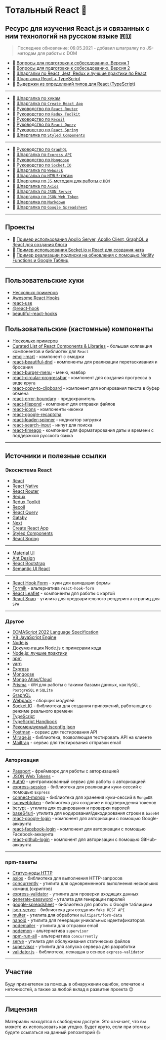 # Тотальный React :metal:

## Ресурс для изучения React.js и связанных с ним технологий на русском языке :ru:

> Последнее обновление: 09.05.2021 - добавил шпагралку по JS-методам для работы с DOM

- :page_with_curl: [Вопросы для подготовки к собеседованию. Версия 1](./md/questions.md)
- :page_with_curl: [Вопросы для подготовки к собеседованию. Версия 2](./md/questions-v2.md)
- :memo: [Шпаргалки по React, Jest, Redux и лучшие практики по React](./md/cheatsheets-bestpractices.md)
- :memo: [Шпаргалка React + TypeScript](./md/react-typescript.md)
- :memo: [Выдержки из определений типов для React (TypeScript)](./md/react-types.md)

---

- :memo: [Шпаргалка по хукам](./md/hooks.md)
- :memo: [Шпаргалка по `Create React App`](./md/create-react-app.md)
- :page_with_curl: [Руководство по `React Router`](./md/react-router.md)
- :page_with_curl: [Руководство по `Redux Toolkit`](./md/redux-toolkit.md)
- :page_with_curl: [Руководство по `Recoil`](./md/recoil.md)
- :page_with_curl: [Руководство по `React Query`](./md/react-query.md)
- :page_with_curl: [Руководство по `React Spring`](./md/react-spring.md)
- :memo: [Шпаргалка по `Styled Components`](./md/styled-components.md)

---

- :page_with_curl: [Руководство по `GraphQL`](./md/graphql.md)
- :memo: [Шпаргалка по `Express API`](./md/express-api.md)
- :page_with_curl: [Руководство по `Mongoose`](./md/mongoose.md)
- :page_with_curl: [Руководство по `Socket.IO`](./md/socket/README.md)
- :memo: [Шпаргалка по `Webpack`](./md/webpack.md)
- :memo: [Шпаргалка по `HTML5`-тегам](./md/html5.md)
- :memo: [Шпаргалка по `JS`-методам для работы с `DOM`](./md/js-dom.md)
- :memo: [Шпаргалка по `Axios`](./md/axios.md)
- :memo: [Шпаргалка по `JSON Server`](./md/json-server/README.md)
- :memo: [Шпаргалка по `JSON Web Token`](./md/jsonwebtoken.md)
- :memo: [Шпаргалка по `Markdown`](./md/markdown.md)
- :memo: [Шпаргалка по `Google Spreadsheet`](./md/google-spreadsheet.md)

---

## Проекты

- :link: [Пример использования Apollo Server, Apollo Client, GraphQL и React для создания блога](https://github.com/harryheman/Apollo-GraphQL-React-Social-App)
- :link: [Пример использования Socket.io и React для создания чата](https://github.com/harryheman/Socket.io-React-Chat-App)
- :link: [Пример реализации подписки на обновления с помощью Netlify Functions и Google Таблиц](https://github.com/harryheman/Mail-List)

---

## Пользовательские хуки

- [Несколько примеров](./md/custom-hooks.md)
- [Awesome React Hooks](https://github.com/rehooks/awesome-react-hooks)
- [react-use](https://github.com/streamich/react-use)
- [@react-hook](https://www.npmjs.com/search?q=%40react-hook)
- [beautiful-react-hooks](https://github.com/beautifulinteractions/beautiful-react-hooks)

## Пользовательские (кастомные) компоненты

- [Несколько примеров](./md/custom-components.md)
- [Curated List of React Components & Libraries](https://github.com/brillout/awesome-react-components) - большая коллекция компонентов и библиотек для `React`
- [emoji-mart](https://github.com/missive/emoji-mart) - компонент с эмоджи
- [react-beautiful-dnd](https://github.com/vtereshyn/react-beautiful-dnd-ru) - компоненты для реализации перетаскивания и бросания
- [react-burger-menu](https://www.npmjs.com/package/react-burger-menu) - меню, навбар
- [react-circular-progressbar](https://www.npmjs.com/package/react-circular-progressbar) - компонент для создания прогресса в виде круга
- [react-copy-to-clipboard](https://www.npmjs.com/package/react-copy-to-clipboard) - компонент для копирования текста в буфер обмена
- [react-error-boundary](https://www.npmjs.com/package/react-error-boundary) - предохранитель
- [react-filepond](https://github.com/pqina/react-filepond) - компонент для отправки файлов
- [react-icons](https://react-icons.github.io/react-icons/) - компоненты-иконки
- [react-google-recaptcha](https://www.npmjs.com/package/react-google-recaptcha)
- [react-loader-spinner](https://www.npmjs.com/package/react-loader-spinner) - индикатор загрузки
- [react-search-input](https://www.npmjs.com/package/react-search-input) - инпут для поиска
- [react-timeago](https://www.npmjs.com/package/react-timeago) - компонент для форматирования даты и времени с поддержкой русского языка

---

## Источники и полезные ссылки

### Экосистема React

- [React](https://ru.reactjs.org/)
- [React Native](https://reactnative.dev/)
- [React Router](https://reactrouter.com/)
- [Redux](https://redux.js.org/)
- [Redux Toolkit](https://redux-toolkit.js.org/)
- [Recoil](https://recoiljs.org/)
- [React Query](https://react-query.tanstack.com/)
- [Gatsby](https://www.gatsbyjs.com/)
- [Next](https://nextjs.org/)
- [Create React App](https://create-react-app.dev/)
- [Styled Components](https://styled-components.com/)
- [React Spring](https://www.react-spring.io/)

---

- [Material UI](https://material-ui.com/ru/)
- [Ant Design](https://ant.design/docs/react/introduce)
- [React Bootstrap](https://react-bootstrap.github.io/)
- [Semantic UI React](https://react.semantic-ui.com/)

---

- [React Hook Form](https://react-hook-form.com/ru/) - хуки для валидации формы
- [Formik](https://formik.org/) - альтернатива `react-hook-form`
- [React Leaflet](https://react-leaflet.js.org/) - компоненты для работы с картой
- [React Snap](https://github.com/stereobooster/react-snap) - утилита для предварительного рендеринга страниц для `SPA`

---

### Другое

- [ECMAScript 2022 Language Specification](https://tc39.es/ecma262/)
- [V8 JavaScript Engine](https://v8.dev/)
- [Node.js](https://nodejs.org/en/)
- [Документация Node.js с примерами кода](https://nodejsdev.ru/doc/)
- [Node.js: лучшие практики](https://github.com/goldbergyoni/nodebestpractices/blob/master/README.russian.md)
- [npm](https://www.npmjs.com/)
- [yarn](https://yarnpkg.com/)
- [Express](https://expressjs.com/)
- [Mongoose](https://mongoosejs.com/)
- [Mongo Atlas/Cloud](https://www.mongodb.com/cloud/atlas)
- [Prisma](https://www.prisma.io/) - `ORM` для работы с такими базами данных, как `MySQL`, `PostgreSQL` и `SQLite`
- [GraphQL](https://graphql.org/)
- [Webpack](https://webpack.js.org/) - сборщик модулей
- [Socket.IO](https://socket.io/) - библиотека для создания приложений, работающих в режиме реального времени
- [TypeScript](https://www.typescriptlang.org/)
- [TypeScript Handbook](https://www.typescriptlang.org/docs/handbook/basic-types.html)
- [Рекомендуемый tsconfig.json](https://www.npmjs.com/package/@tsconfig/recommended)
- [Postman](https://www.postman.com/) - сервис для тестирования API
- [Mirage.js](https://miragejs.com/) - библиотека, позволяющая тестировать API на клиенте
- [Mailtrap](https://mailtrap.io/) - сервис для тестирования отправки email

---

### Авторизация

- [Passport](http://www.passportjs.org/) - фреймворк для работы с авторизацией
- [JSON Web Tokens](https://jwt.io/) -
- [Auth0](https://auth0.com/) - централизованный сервис для работы с авторизацией
- [express-session](https://www.npmjs.com/package/express-session) - библиотека для реализации куки-сессий с помощью `Express`
- [connect-mongo](https://www.npmjs.com/package/connect-mongo) - библиотека для хранения куки-сессий в `MongoDB`
- [jsonwebtoken](https://github.com/auth0/node-jsonwebtoken) - библиотека для создание и подтверждения токенов
- [bcrypt](https://www.npmjs.com/package/bcrypt) - утилита для хэширования и проверки паролей
- [base64url](https://www.npmjs.com/package/base64url)- утилита для кодирования/декодирования строки в `base64`
- [react-google-login](https://www.npmjs.com/package/react-google-login) - компонент для авторизации с помощью Google-аккаунта
- [react-facebook-login](https://github.com/keppelen/react-facebook-login) - компонент для авторизации с помощью Facebook-аккаунта
- [react-github-login](https://github.com/checkr/react-github-login) - компонент для авторизации с помощью GitHub-аккаунта

---

### npm-пакеты

- [Статус-коды HTTP](https://httpstatuses.com/)
- [axios](https://github.com/axios/axios) - библиотека для выполнения HTTP-запросов
- [concurrently](https://www.npmjs.com/package/concurrently) - утилита для одновременного выполнения нескольких команд (скриптов)
- [express-validator](https://express-validator.github.io/docs/) - утилита для проверки входящих данных
- [generate-password](https://www.npmjs.com/package/generate-password) - утилита для генерации паролей
- [google-spreadsheet](https://theoephraim.github.io/node-google-spreadsheet/#/) - библиотека для работы с Google таблицами
- [json-server](https://github.com/typicode/json-server) - библиотека для создания `fake REST API`
- [multer](https://github.com/expressjs/multer/blob/master/doc/README-ru.md) - утилита для обработки `multipart/form-data`
- [nanoid](https://www.npmjs.com/package/nanoid) - утилита для генерации уникальных идентификаторов
- [nodemailer](https://nodemailer.com/) - утилита для отправки email
- [nodemon](https://www.npmjs.com/package/nodemon) - альтернатива `supervisor`
- [npm-run-all](https://www.npmjs.com/package/npm-run-all) - альтернатива `concurrently`
- [serve](https://www.npmjs.com/package/serve) - утилита для обслуживания статических файлов
- [supervisor](https://www.npmjs.com/package/supervisor)  - утилита для запуска сервера для разработки
- [validator.js](https://github.com/validatorjs/validator.js) - библиотека, лежащая в основе `express-validator`

---

## Участие

Буду признателен за помощь в обнаружении ошибок, опечаток и неточностей, а также за любой вклад в развитие проекта :wink:

---

## Лицензия

Материалы находятся в свободном доступе. Это означает, что вы можете их использовать как угодно. Будет круто, если при этом вы будете ссылаться на данный репозиторий :thumbsup:
